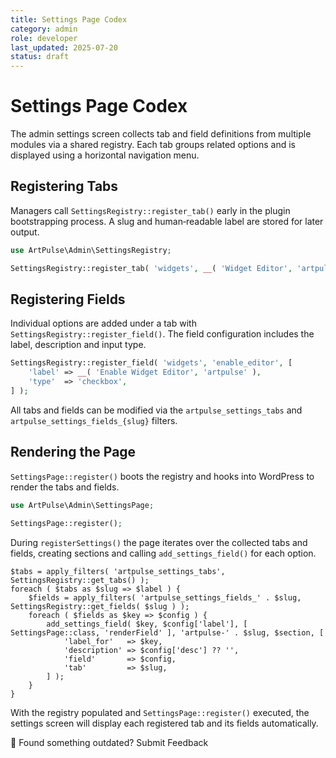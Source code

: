 ```yaml
---
title: Settings Page Codex
category: admin
role: developer
last_updated: 2025-07-20
status: draft
---
```


# Settings Page Codex

The admin settings screen collects tab and field definitions from multiple modules via a shared registry. Each tab groups related options and is displayed using a horizontal navigation menu.

## Registering Tabs

Managers call `SettingsRegistry::register_tab()` early in the plugin bootstrapping process. A slug and human‑readable label are stored for later output.

```php
use ArtPulse\Admin\SettingsRegistry;

SettingsRegistry::register_tab( 'widgets', __( 'Widget Editor', 'artpulse' ) );
```

## Registering Fields

Individual options are added under a tab with `SettingsRegistry::register_field()`. The field configuration includes the label, description and input type.

```php
SettingsRegistry::register_field( 'widgets', 'enable_editor', [
    'label' => __( 'Enable Widget Editor', 'artpulse' ),
    'type'  => 'checkbox',
] );
```

All tabs and fields can be modified via the `artpulse_settings_tabs` and `artpulse_settings_fields_{slug}` filters.

## Rendering the Page

`SettingsPage::register()` boots the registry and hooks into WordPress to render the tabs and fields.

```php
use ArtPulse\Admin\SettingsPage;

SettingsPage::register();
```

During `registerSettings()` the page iterates over the collected tabs and fields, creating sections and calling `add_settings_field()` for each option.

```
$tabs = apply_filters( 'artpulse_settings_tabs', SettingsRegistry::get_tabs() );
foreach ( $tabs as $slug => $label ) {
    $fields = apply_filters( 'artpulse_settings_fields_' . $slug, SettingsRegistry::get_fields( $slug ) );
    foreach ( $fields as $key => $config ) {
        add_settings_field( $key, $config['label'], [ SettingsPage::class, 'renderField' ], 'artpulse-' . $slug, $section, [
            'label_for'   => $key,
            'description' => $config['desc'] ?? '',
            'field'       => $config,
            'tab'         => $slug,
        ] );
    }
}
```

With the registry populated and `SettingsPage::register()` executed, the settings screen will display each registered tab and its fields automatically.

💬 Found something outdated? Submit Feedback
